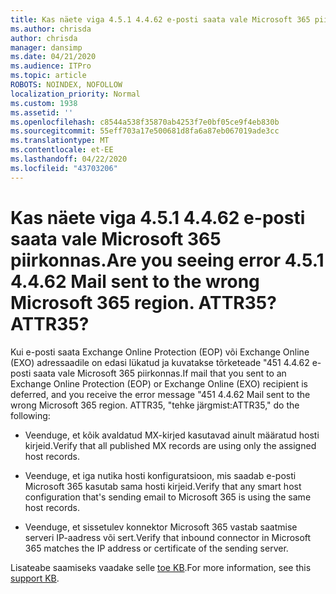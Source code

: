 ```yaml
---
title: Kas näete viga 4.5.1 4.4.62 e-posti saata vale Microsoft 365 piirkonnas. ATTR35?
ms.author: chrisda
author: chrisda
manager: dansimp
ms.date: 04/21/2020
ms.audience: ITPro
ms.topic: article
ROBOTS: NOINDEX, NOFOLLOW
localization_priority: Normal
ms.custom: 1938
ms.assetid: ''
ms.openlocfilehash: c8544a538f35870ab4253f7e0bf05ce9f4eb830b
ms.sourcegitcommit: 55eff703a17e500681d8fa6a87eb067019ade3cc
ms.translationtype: MT
ms.contentlocale: et-EE
ms.lasthandoff: 04/22/2020
ms.locfileid: "43703206"
---
```

# <a name="are-you-seeing-error-451-4462-mail-sent-to-the-wrong-microsoft-365-region-attr35"></a><span data-ttu-id="98bf6-103">Kas näete viga 4.5.1 4.4.62 e-posti saata vale Microsoft 365 piirkonnas.</span><span class="sxs-lookup"><span data-stu-id="98bf6-103">Are you seeing error 4.5.1 4.4.62 Mail sent to the wrong Microsoft 365 region.</span></span> <span data-ttu-id="98bf6-104">ATTR35?</span><span class="sxs-lookup"><span data-stu-id="98bf6-104">ATTR35?</span></span>

<span data-ttu-id="98bf6-105">Kui e-posti saata Exchange Online Protection (EOP) või Exchange Online (EXO) adressaadile on edasi lükatud ja kuvatakse tõrketeade "451 4.4.62 e-posti saata vale Microsoft 365 piirkonnas.</span><span class="sxs-lookup"><span data-stu-id="98bf6-105">If mail that you sent to an Exchange Online Protection (EOP) or Exchange Online (EXO) recipient is deferred, and you receive the error message "451 4.4.62 Mail sent to the wrong Microsoft 365 region.</span></span> <span data-ttu-id="98bf6-106">ATTR35, "tehke järgmist:</span><span class="sxs-lookup"><span data-stu-id="98bf6-106">ATTR35," do the following:</span></span>

- <span data-ttu-id="98bf6-107">Veenduge, et kõik avaldatud MX-kirjed kasutavad ainult määratud hosti kirjeid.</span><span class="sxs-lookup"><span data-stu-id="98bf6-107">Verify that all published MX records are using only the assigned host records.</span></span>

- <span data-ttu-id="98bf6-108">Veenduge, et iga nutika hosti konfiguratsioon, mis saadab e-posti Microsoft 365 kasutab sama hosti kirjeid.</span><span class="sxs-lookup"><span data-stu-id="98bf6-108">Verify that any smart host configuration that's sending email to Microsoft 365 is using the same host records.</span></span>

- <span data-ttu-id="98bf6-109">Veenduge, et sissetulev konnektor Microsoft 365 vastab saatmise serveri IP-aadress või sert.</span><span class="sxs-lookup"><span data-stu-id="98bf6-109">Verify that inbound connector in Microsoft 365 matches the IP address or certificate of the sending server.</span></span>

<span data-ttu-id="98bf6-110">Lisateabe saamiseks vaadake selle [toe KB](https://support.microsoft.com/help/4057301/attr35-response-code-when-mail-is-sent-to-eop-exo).</span><span class="sxs-lookup"><span data-stu-id="98bf6-110">For more information, see this [support KB](https://support.microsoft.com/help/4057301/attr35-response-code-when-mail-is-sent-to-eop-exo).</span></span>
